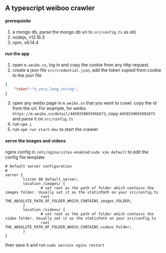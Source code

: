 ## A typescript weiboo crawler
#### prerequisite
1. a mongo db, parse the mongo db uri to `src/config.ts` as `URI`
2. nodejs, v12.16.3
3. npm, v6.14.4
#### run the app
1. open `m.weibo.cn`, log in and copy the cookie from any http request.
2. create a json file `src/credential.json`, add the token copied from cookie to the json file
```json
{
    "token":"a_very_long_string",
}
```
3. open any weibo page in `m.weibo.cn` that you want to crawl. copy the id from the url. For example, for weibo `https://m.weibo.cn/detail/4459339055992673`, copy `4459339055992673` and parse it on `src/config.ts`
4. run `npm i`
5. run `npm run start:dev` to start the crawler

#### serve the images and videos
nginx config in `/etc/nginx/sites-enabled`
`sudo vim default` to edit the config file
template 
```
# Default server configuration
#
server {
        listen 80 default_server;
        location /images/ {
                # set root as the path of folder which contains the images folder. Usually set it as the staticPath on your src/config.ts
                root THE_ABSOLUTE_PATH_OF_FOLDER_WHICH_CONTAINS_images_FOLDER;
        }
        location /videos/ {
                # set root as the path of folder which contains the video folder. Usually set it as the staticPath on your src/config.ts
                root THE_ABSOLUTE_PATH_OF_FOLDER_WHICH_CONTAINS_videos_Folder;
        }
}
```
then save it and run `sudo service nginx restart`